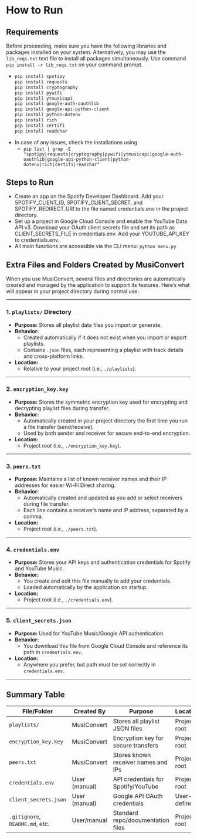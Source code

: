# **How to Run**
## **Requirements**
Before proceeding, make sure you have the following libraries and packages installed on your system.
Alternatively, you may use the `lib_reqs.txt` text file to install all packages simultaneously.
Use command `pip install -r lib_reqs.txt` on your command prompt.
- ```sh
  pip install spotipy
  pip install requests
  pip install cryptography
  pip install pywifi
  pip install ytmusicapi
  pip install google-auth-oauthlib
  pip install google-api-python-client
  pip install python-dotenv
  pip install rich
  pip install certifi
  pip install readchar
- In case of any issues, check the installations using
  - `pip list | grep -E "spotipy|requests|cryptography|pywifi|ytmusicapi|google-auth-oauthlib|google-api-python-client|python-dotenv|rich|certifi|readchar"`

## **Steps to Run**

- Create an app on the Spotify Developer Dashboard. Add your SPOTIFY_CLIENT_ID, SPOTIFY_CLIENT_SECRET, and SPOTIFY_REDIRECT_URI to the file named credentials.env in the project directory.
- Set up a project in Google Cloud Console and enable the YouTube Data API v3. Download your OAuth client secrets file and set its path as CLIENT_SECRETS_FILE in credentials.env. Add your YOUTUBE_API_KEY to credentials.env.
- All main functions are accessible via the CLI menu: `python menu.py`

## Extra Files and Folders Created by MusiConvert

When you use MusiConvert, several files and directories are automatically created and managed by the application to support its features. Here’s what will appear in your project directory during normal use:

---

### **1. `playlists/` Directory**
- **Purpose:** Stores all playlist data files you import or generate.
- **Behavior:**  
  - Created automatically if it does not exist when you import or export playlists.
  - Contains `.json` files, each representing a playlist with track details and cross-platform links.
- **Location:**  
  - Relative to your project root (i.e., `./playlists`).

---

### **2. `encryption_key.key`**
- **Purpose:** Stores the symmetric encryption key used for encrypting and decrypting playlist files during transfer.
- **Behavior:**  
  - Automatically created in your project directory the first time you run a file transfer (send/receive).
  - Used by both sender and receiver for secure end-to-end encryption.
- **Location:**  
  - Project root (i.e., `./encryption_key.key`).

---

### **3. `peers.txt`**
- **Purpose:** Maintains a list of known receiver names and their IP addresses for easier Wi-Fi Direct sharing.
- **Behavior:**  
  - Automatically created and updated as you add or select receivers during file transfer.
  - Each line contains a receiver’s name and IP address, separated by a comma.
- **Location:**  
  - Project root (i.e., `./peers.txt`).

---

### **4. `credentials.env`**
- **Purpose:** Stores your API keys and authentication credentials for Spotify and YouTube Music.
- **Behavior:**  
  - You create and edit this file manually to add your credentials.
  - Loaded automatically by the application on startup.
- **Location:**  
  - Project root (i.e., `./credentials.env`).

---

### **5. `client_secrets.json`**
- **Purpose:** Used for YouTube Music/Google API authentication.
- **Behavior:**  
  - You download this file from Google Cloud Console and reference its path in `credentials.env`.
- **Location:**  
  - Anywhere you prefer, but path must be set correctly in `credentials.env`.

---

## **Summary Table**

| File/Folder           | Created By        | Purpose                                          | Location           |
|-----------------------|-------------------|--------------------------------------------------|--------------------|
| `playlists/`          | MusiConvert       | Stores all playlist JSON files                    | Project root       |
| `encryption_key.key`  | MusiConvert       | Encryption key for secure transfers               | Project root       |
| `peers.txt`           | MusiConvert       | Stores known receiver names and IPs               | Project root       |
| `credentials.env`     | User (manual)     | API credentials for Spotify/YouTube               | Project root       |
| `client_secrets.json` | User (manual)     | Google API OAuth credentials                      | User-defined       |
| `.gitignore`, `README.md`, etc. | User/manual | Standard repo/documentation files                | Project root       |
